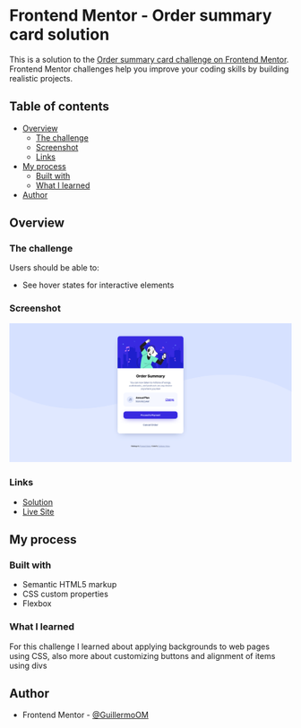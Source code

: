 # Frontend Mentor - Order summary card solution

This is a solution to the [Order summary card challenge on Frontend Mentor](https://www.frontendmentor.io/challenges/order-summary-component-QlPmajDUj). Frontend Mentor challenges help you improve your coding skills by building realistic projects. 

## Table of contents

- [Overview](#overview)
  - [The challenge](#the-challenge)
  - [Screenshot](#screenshot)
  - [Links](#links)
- [My process](#my-process)
  - [Built with](#built-with)
  - [What I learned](#what-i-learned)
- [Author](#author)

## Overview

### The challenge

Users should be able to:

- See hover states for interactive elements

### Screenshot

![](./design/final_design.png)

### Links

- [Solution](https://www.frontendmentor.io/solutions/order-summary-solution-SpJgVL8wR)
- [Live Site](https://guillermoom.github.io/ORDER-SUMMARY-GOM)

## My process

### Built with

- Semantic HTML5 markup
- CSS custom properties
- Flexbox

### What I learned

For this challenge I learned about applying backgrounds to web pages using CSS, also more about customizing buttons and alignment of items using divs

## Author

- Frontend Mentor - [@GuillermoOM](https://www.frontendmentor.io/profile/GuillermoOM)
